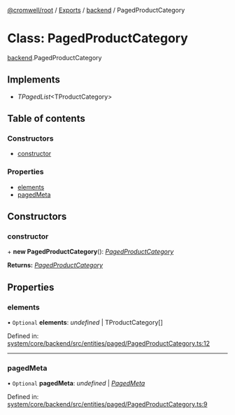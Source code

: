 [@cromwell/root](../README.md) / [Exports](../modules.md) / [backend](../modules/backend.md) / PagedProductCategory

# Class: PagedProductCategory

[backend](../modules/backend.md).PagedProductCategory

## Implements

* *TPagedList*<TProductCategory\>

## Table of contents

### Constructors

- [constructor](backend.pagedproductcategory.md#constructor)

### Properties

- [elements](backend.pagedproductcategory.md#elements)
- [pagedMeta](backend.pagedproductcategory.md#pagedmeta)

## Constructors

### constructor

\+ **new PagedProductCategory**(): [*PagedProductCategory*](backend.pagedproductcategory.md)

**Returns:** [*PagedProductCategory*](backend.pagedproductcategory.md)

## Properties

### elements

• `Optional` **elements**: *undefined* \| TProductCategory[]

Defined in: [system/core/backend/src/entities/paged/PagedProductCategory.ts:12](https://github.com/CromwellCMS/Cromwell/blob/b0001b2/system/core/backend/src/entities/paged/PagedProductCategory.ts#L12)

___

### pagedMeta

• `Optional` **pagedMeta**: *undefined* \| [*PagedMeta*](backend.pagedmeta.md)

Defined in: [system/core/backend/src/entities/paged/PagedProductCategory.ts:9](https://github.com/CromwellCMS/Cromwell/blob/b0001b2/system/core/backend/src/entities/paged/PagedProductCategory.ts#L9)
